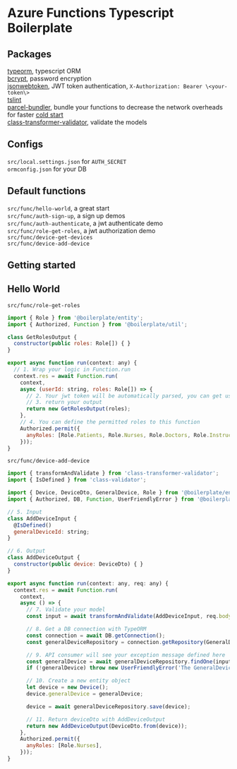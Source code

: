 # Azure Functions Typescript Boilerplate

## Packages
[typeorm](https://www.npmjs.com/package/typeorm), typescript ORM<br>
[bcrypt](https://www.npmjs.com/package/bcrypt), password encryption<br>
[jsonwebtoken](https://www.npmjs.com/package/jsonwebtoken), JWT token authentication, `X-Authorization: Bearer \<your-token\>`<br>
[tslint](https://www.npmjs.com/package/tslint)<br>
[parcel-bundler](https://www.npmjs.com/package/parcel-bundler), bundle your functions to decrease the network overheads for faster [cold start](https://blogs.msdn.microsoft.com/appserviceteam/2018/02/07/understanding-serverless-cold-start/)<br>
[class-transformer-validator](https://www.npmjs.com/package/parcel-bundler), validate the models

## Configs
`src/local.settings.json` for `AUTH_SECRET`<br>
`ormconfig.json` for your DB

## Default functions
`src/func/hello-world`, a great start<br>
`src/func/auth-sign-up`, a sign up demos<br>
`src/func/auth-authenticate`, a jwt authenticate demo<br>
`src/func/role-get-roles`, a jwt authorization demo<br>
`src/func/device-get-devices`<br>
`src/func/device-add-device`<br>

## Getting started 

## Hello World
`src/func/role-get-roles`
```javascript
import { Role } from '@boilerplate/entity';
import { Authorized, Function } from '@boilerplate/util';

class GetRolesOutput {
  constructor(public roles: Role[]) { }
}

export async function run(context: any) {
  // 1. Wrap your logic in Function.run
  context.res = await Function.run(
    context,
    async (userId: string, roles: Role[]) => {
      // 2. Your jwt token will be automatically parsed, you can get userId and roles here
      // 3. return your output
      return new GetRolesOutput(roles);
    },
    // 4. You can define the permitted roles to this function 
    Authorized.permit({
      anyRoles: [Role.Patients, Role.Nurses, Role.Doctors, Role.Instructors],
    }));
}
```

`src/func/device-add-device`
```javascript
import { transformAndValidate } from 'class-transformer-validator';
import { IsDefined } from 'class-validator';

import { Device, DeviceDto, GeneralDevice, Role } from '@boilerplate/entity';
import { Authorized, DB, Function, UserFriendlyError } from '@boilerplate/util';

// 5. Input
class AddDeviceInput {
  @IsDefined()
  generalDeviceId: string;
}

// 6. Output
class AddDeviceOutput {
  constructor(public device: DeviceDto) { }
}

export async function run(context: any, req: any) {
  context.res = await Function.run(
    context,
    async () => {
      // 7. Validate your model
      const input = await transformAndValidate(AddDeviceInput, req.body) as AddDeviceInput;

      // 8. Get a DB connection with TypeORM
      const connection = await DB.getConnection();
      const generalDeviceRepository = connection.getRepository(GeneralDevice);

      // 9. API consumer will see your exception message defined here
      const generalDevice = await generalDeviceRepository.findOne(input.generalDeviceId);
      if (!generalDevice) throw new UserFriendlyError('The GeneralDevice does not exist');

      // 10. Create a new entity object
      let device = new Device();
      device.generalDevice = generalDevice;

      device = await generalDeviceRepository.save(device);

      // 11. Return deviceDto with AddDeviceOutput
      return new AddDeviceOutput(DeviceDto.from(device));
    },
    Authorized.permit({
      anyRoles: [Role.Nurses],
    }));
}
```
